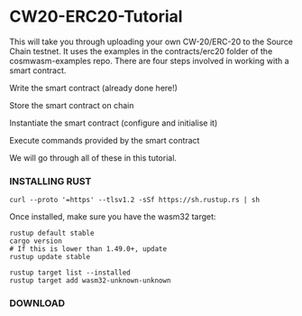# CW20-ERC20-Tutorial

This will take you through uploading your own CW-20/ERC-20 to the Source Chain testnet.
It uses the examples in the contracts/erc20 folder of the cosmwasm-examples repo.
There are four steps involved in working with a smart contract.

Write the smart contract (already done here!)

Store the smart contract on chain

Instantiate the smart contract (configure and initialise it)

Execute commands provided by the smart contract

We will go through all of these in this tutorial.


### INSTALLING RUST

```
curl --proto '=https' --tlsv1.2 -sSf https://sh.rustup.rs | sh
```

Once installed, make sure you have the wasm32 target:

```
rustup default stable
cargo version
# If this is lower than 1.49.0+, update
rustup update stable

rustup target list --installed
rustup target add wasm32-unknown-unknown
```

### DOWNLOAD
